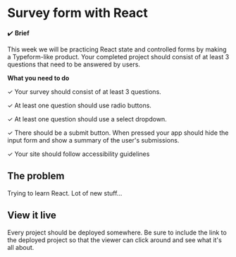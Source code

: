 # Survey form with React

✔️ **Brief**

This week we will be practicing React state and controlled forms by making a Typeform-like product. Your completed project should consist of at least 3 questions that need to be answered by users. 

**What you need to do**

✓ Your survey should consist of at least 3 questions.

✓ At least one question should use radio buttons.

✓ At least one question should use a select dropdown.

✓ There should be a submit button. When pressed your app should hide the input form and show a summary of the user's submissions.

✓ Your site should follow accessibility guidelines

## The problem

Trying to learn React. Lot of new stuff...

## View it live

Every project should be deployed somewhere. Be sure to include the link to the deployed project so that the viewer can click around and see what it's all about.
